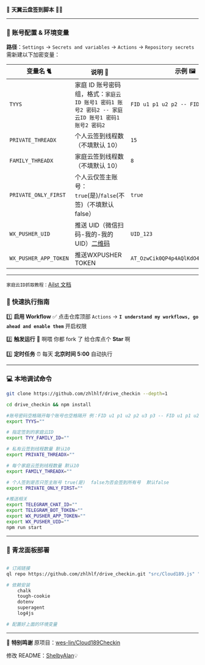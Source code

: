 📝 **天翼云盘签到脚本** 🤖✨

---

### 🔑 账号配置 & 环境变量

**路径**：`Settings` → `Secrets and variables` → `Actions` → `Repository secrets`
需新建以下加密变量：

| 变量名 🐈            | 说明 📌                                                                                                                                                   | 示例 🖼️                              |
| -------------------- | --------------------------------------------------------------------------------------------------------------------------------------------------------- | ------------------------------------ |
| `TYYS`               | 家庭 ID 账号密码组，格式：`家庭云ID 账号1 密码1 账号2 密码2 -- 家庭云ID 账号1 密码1 账号2 密码2`                                                          | `FID u1 p1 u2 p2 -- FID u1 p1 u2 p2` |
| `PRIVATE_THREADX`    | 个人云签到线程数（不填默认 10）                                                                                                                           | `15`                                 |
| `FAMILY_THREADX`     | 家庭云签到线程数（不填默认 10）                                                                                                                           | `8`                                  |
| `PRIVATE_ONLY_FIRST` | 个人云仅签主账号：`true`(是)/`false`(不签)（不填默认 false）                                                                                              | `true`                               |
| `WX_PUSHER_UID`      | 推送 UID（微信扫码-我的-我的 UID）[二维码](https://wxpusher.zjiecode.com/api/qrcode/4Ix7noqD3L7DMBoSlvig3t4hqjFWzPkdHqAYsg8IzkPreW7d8uGUHi9LJO4EcyJg.jpg) | `UID_123`                            |
| `WX_PUSHER_APP_TOKEN`      | 推送WXPUSHER TOKEN| `AT_OzwCik0QP4p4AQlKdO4jbgjWApTiWsJr`                            |

---

`家庭云ID抓取教程：`[Ailst 文档](https://alist.nn.ci/zh/guide/drivers/189.html#%E5%AE%B6%E5%BA%AD%E8%BD%AC%E7%A7%BB)

### 🚀 快速执行指南

1️⃣ **启用 Workflow**
✅ 点击仓库顶部 `Actions` → **`I understand my workflows, go ahead and enable them`** 开启权限

2️⃣ **触发运行**
🌟 啊喂 你都 fork 了 给仓库点个 **Star** 啊

3️⃣ **定时任务**
⏰ 每天 **北京时间 5:00** 自动执行

---

### 💻 本地调试命令

```bash
git clone https://github.com/zhlhlf/drive_checkin --depth=1

cd drive_checkin && npm install

#账号密码空格隔开每个账号也空格隔开 例：FID u1 p1 u2 p2 u3 p3 -- FID u1 p1 u2 p2
export TYYS=""

# 指定签到的家庭云ID
export TYY_FAMILY_ID=""

# 私有云签到线程数量 默认10
export PRIVATE_THREADX=""

# 每个家庭云签到线程数量 默认10
export FAMILY_THREADX=""

# 个人签到是否只签主账号 true(是)  false为否会签到所有号  默认false
export PRIVATE_ONLY_FIRST=""

#推送相关
export TELEGRAM_CHAT_ID=""
export TELEGRAM_BOT_TOKEN=""
export WX_PUSHER_APP_TOKEN=""
export WX_PUSHER_UID=""
npm run start
```

---

### 🐉 青龙面板部署

```bash

# 订阅链接
ql repo https://github.com/zhlhlf/drive_checkin.git "src/Cloud189.js" "" ".*" "main" "js | json"

# 依赖安装
    chalk
    tough-cookie
    dotenv
    superagent
    log4js

# 配置好上面的环境变量
```

---

🙏 **特别鸣谢**
原项目：[wes-lin/Cloud189Checkin](https://github.com/wes-lin/Cloud189Checkin)

修改 README：[ShelbyAlan](https://github.com/ShelbyAlan)💡
